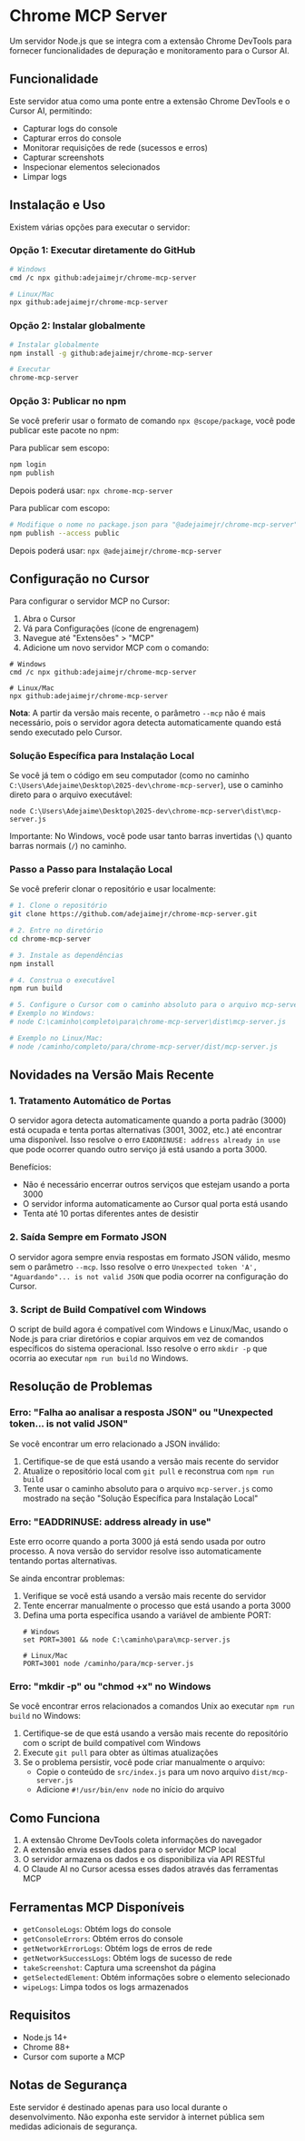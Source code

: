 # Chrome MCP Server

Um servidor Node.js que se integra com a extensão Chrome DevTools para fornecer funcionalidades de depuração e monitoramento para o Cursor AI.

## Funcionalidade

Este servidor atua como uma ponte entre a extensão Chrome DevTools e o Cursor AI, permitindo:

- Capturar logs do console
- Capturar erros do console
- Monitorar requisições de rede (sucessos e erros)
- Capturar screenshots
- Inspecionar elementos selecionados
- Limpar logs

## Instalação e Uso

Existem várias opções para executar o servidor:

### Opção 1: Executar diretamente do GitHub

```bash
# Windows
cmd /c npx github:adejaimejr/chrome-mcp-server

# Linux/Mac
npx github:adejaimejr/chrome-mcp-server
```

### Opção 2: Instalar globalmente

```bash
# Instalar globalmente
npm install -g github:adejaimejr/chrome-mcp-server

# Executar
chrome-mcp-server
```

### Opção 3: Publicar no npm

Se você preferir usar o formato de comando `npx @scope/package`, você pode publicar este pacote no npm:

Para publicar sem escopo:
```bash
npm login
npm publish
```
Depois poderá usar: `npx chrome-mcp-server`

Para publicar com escopo:
```bash
# Modifique o nome no package.json para "@adejaimejr/chrome-mcp-server"
npm publish --access public
```
Depois poderá usar: `npx @adejaimejr/chrome-mcp-server`

## Configuração no Cursor

Para configurar o servidor MCP no Cursor:

1. Abra o Cursor
2. Vá para Configurações (ícone de engrenagem)
3. Navegue até "Extensões" > "MCP"
4. Adicione um novo servidor MCP com o comando:

```
# Windows
cmd /c npx github:adejaimejr/chrome-mcp-server

# Linux/Mac
npx github:adejaimejr/chrome-mcp-server
```

**Nota**: A partir da versão mais recente, o parâmetro `--mcp` não é mais necessário, pois o servidor agora detecta automaticamente quando está sendo executado pelo Cursor.

### Solução Específica para Instalação Local

Se você já tem o código em seu computador (como no caminho `C:\Users\Adejaime\Desktop\2025-dev\chrome-mcp-server`), use o caminho direto para o arquivo executável:

```
node C:\Users\Adejaime\Desktop\2025-dev\chrome-mcp-server\dist\mcp-server.js
```

Importante: No Windows, você pode usar tanto barras invertidas (`\`) quanto barras normais (`/`) no caminho.

### Passo a Passo para Instalação Local

Se você preferir clonar o repositório e usar localmente:

```bash
# 1. Clone o repositório
git clone https://github.com/adejaimejr/chrome-mcp-server.git

# 2. Entre no diretório
cd chrome-mcp-server

# 3. Instale as dependências
npm install

# 4. Construa o executável
npm run build

# 5. Configure o Cursor com o caminho absoluto para o arquivo mcp-server.js
# Exemplo no Windows:
# node C:\caminho\completo\para\chrome-mcp-server\dist\mcp-server.js

# Exemplo no Linux/Mac:
# node /caminho/completo/para/chrome-mcp-server/dist/mcp-server.js
```

## Novidades na Versão Mais Recente

### 1. Tratamento Automático de Portas

O servidor agora detecta automaticamente quando a porta padrão (3000) está ocupada e tenta portas alternativas (3001, 3002, etc.) até encontrar uma disponível. Isso resolve o erro `EADDRINUSE: address already in use` que pode ocorrer quando outro serviço já está usando a porta 3000.

Benefícios:
- Não é necessário encerrar outros serviços que estejam usando a porta 3000
- O servidor informa automaticamente ao Cursor qual porta está usando
- Tenta até 10 portas diferentes antes de desistir

### 2. Saída Sempre em Formato JSON

O servidor agora sempre envia respostas em formato JSON válido, mesmo sem o parâmetro `--mcp`. Isso resolve o erro `Unexpected token 'A', "Aguardando"... is not valid JSON` que podia ocorrer na configuração do Cursor.

### 3. Script de Build Compatível com Windows

O script de build agora é compatível com Windows e Linux/Mac, usando o Node.js para criar diretórios e copiar arquivos em vez de comandos específicos do sistema operacional. Isso resolve o erro `mkdir -p` que ocorria ao executar `npm run build` no Windows.

## Resolução de Problemas

### Erro: "Falha ao analisar a resposta JSON" ou "Unexpected token... is not valid JSON"

Se você encontrar um erro relacionado a JSON inválido:

1. Certifique-se de que está usando a versão mais recente do servidor
2. Atualize o repositório local com `git pull` e reconstrua com `npm run build`
3. Tente usar o caminho absoluto para o arquivo `mcp-server.js` como mostrado na seção "Solução Específica para Instalação Local"

### Erro: "EADDRINUSE: address already in use"

Este erro ocorre quando a porta 3000 já está sendo usada por outro processo. A nova versão do servidor resolve isso automaticamente tentando portas alternativas.

Se ainda encontrar problemas:
1. Verifique se você está usando a versão mais recente do servidor
2. Tente encerrar manualmente o processo que está usando a porta 3000
3. Defina uma porta específica usando a variável de ambiente PORT:
   ```
   # Windows
   set PORT=3001 && node C:\caminho\para\mcp-server.js
   
   # Linux/Mac
   PORT=3001 node /caminho/para/mcp-server.js
   ```

### Erro: "mkdir -p" ou "chmod +x" no Windows

Se você encontrar erros relacionados a comandos Unix ao executar `npm run build` no Windows:

1. Certifique-se de que está usando a versão mais recente do repositório com o script de build compatível com Windows
2. Execute `git pull` para obter as últimas atualizações
3. Se o problema persistir, você pode criar manualmente o arquivo:
   - Copie o conteúdo de `src/index.js` para um novo arquivo `dist/mcp-server.js`
   - Adicione `#!/usr/bin/env node` no início do arquivo

## Como Funciona

1. A extensão Chrome DevTools coleta informações do navegador
2. A extensão envia esses dados para o servidor MCP local
3. O servidor armazena os dados e os disponibiliza via API RESTful
4. O Claude AI no Cursor acessa esses dados através das ferramentas MCP

## Ferramentas MCP Disponíveis

- `getConsoleLogs`: Obtém logs do console
- `getConsoleErrors`: Obtém erros do console
- `getNetworkErrorLogs`: Obtém logs de erros de rede
- `getNetworkSuccessLogs`: Obtém logs de sucesso de rede
- `takeScreenshot`: Captura uma screenshot da página
- `getSelectedElement`: Obtém informações sobre o elemento selecionado
- `wipeLogs`: Limpa todos os logs armazenados

## Requisitos

- Node.js 14+
- Chrome 88+
- Cursor com suporte a MCP

## Notas de Segurança

Este servidor é destinado apenas para uso local durante o desenvolvimento. Não exponha este servidor à internet pública sem medidas adicionais de segurança.